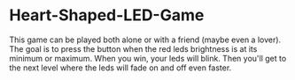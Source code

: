 # Heart-Shaped-LED-Game
This game can be played both alone or with a friend (maybe even a lover). The goal is to press the button when the red leds brightness is at its minimum or maximum. When you win, your leds will blink. Then you'll get to the next level where the leds will fade on and off even faster.
